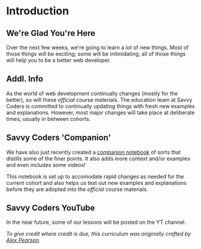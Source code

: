 # Introduction

## We're Glad You're Here

Over the next few weeks, we're going to learn a _lot_ of new things. Most of those things will be exciting; some will be initmidating; all of those things will help you to be a better web developer.

## Addl. Info

As the world of web development continually changes \(mostly for the better\), so will these _official_ course materials. The education team at Savvy Coders is committed to continually updating things with fresh new examples and explanations. However, most major changes will take place at deliberate times, usually in between cohorts.

## Savvy Coders 'Companion'

We have also just recently created a [companion notebook](https://www.notion.so/codefinity/Savvy-Coders-3a86e3eb7b204816b65cdd8dad624acb) of sorts that distills some of the finer points. It also adds more context and/or examples and even includes some videos!

This notebook is set up to accomodate rapid changes as needed for the current cohort and also helps us test out new examples and explanations before they are adopted into the _official_ course materials.

## Savvy Coders YouTube

In the near future, some of our lessons will be posted on the YT channel.

_To give credit where credit is due, this curriculum was originally crafted by_ [_Alex Pearson_](https://github.com/NAlexPear)_._

